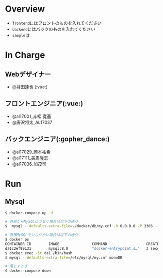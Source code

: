 # Overview
 - `frontend`にはフロントのものを入れてください
 - `backend`にはバックのものを入れてください
 - `sample`は

 # In Charge
 ## Webデザイナー
  - @持田達也 (:vue:)
 ## フロントエンジニア(:vue:)
  - @al17001_赤松 寛基
  - @唐沢将太_AL17037
 ## バックエンジニア(:gopher_dance:)
  - @al17029_岡本祐希
  - @al17111_美馬隆志
  - @al17036_加茂司

# Run
## Mysql

```bash
$ docker-compose up -d

# 外部からMySQLにつなぐ場合は以下の通り
$  mysql --defaults-extra-file=./docker/db/my.cnf -h 0.0.0.0 -P 3306 --protocol=tcp monoDB

# 直接MySQLをいじりたい場合は以下の通り
$ docker ps
CONTAINER ID        IMAGE               COMMAND                  CREATED             STATUS              PORTS                               NAMES
da1c2ef99131        mysql:8.0           "docker-entrypoint.s…"   3 seconds ago       Up 2 seconds        0.0.0.0:3306->3306/tcp, 33060/tcp   mysql_host
$ docker exec -it da1 /bin/bash
$ mysql --defaults-extra-file=/etc/mysql/my.cnf monoDB

# 落とすとき
$ docker-compose down
```
